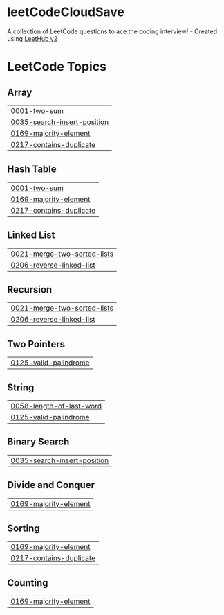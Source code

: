 # leetCodeCloudSave
A collection of LeetCode questions to ace the coding interview! - Created using [LeetHub v2](https://github.com/arunbhardwaj/LeetHub-2.0)

<!---LeetCode Topics Start-->
# LeetCode Topics
## Array
|  |
| ------- |
| [0001-two-sum](https://github.com/haotianw177/leetCodeCloudSave/tree/master/0001-two-sum) |
| [0035-search-insert-position](https://github.com/haotianw177/leetCodeCloudSave/tree/master/0035-search-insert-position) |
| [0169-majority-element](https://github.com/haotianw177/leetCodeCloudSave/tree/master/0169-majority-element) |
| [0217-contains-duplicate](https://github.com/haotianw177/leetCodeCloudSave/tree/master/0217-contains-duplicate) |
## Hash Table
|  |
| ------- |
| [0001-two-sum](https://github.com/haotianw177/leetCodeCloudSave/tree/master/0001-two-sum) |
| [0169-majority-element](https://github.com/haotianw177/leetCodeCloudSave/tree/master/0169-majority-element) |
| [0217-contains-duplicate](https://github.com/haotianw177/leetCodeCloudSave/tree/master/0217-contains-duplicate) |
## Linked List
|  |
| ------- |
| [0021-merge-two-sorted-lists](https://github.com/haotianw177/leetCodeCloudSave/tree/master/0021-merge-two-sorted-lists) |
| [0206-reverse-linked-list](https://github.com/haotianw177/leetCodeCloudSave/tree/master/0206-reverse-linked-list) |
## Recursion
|  |
| ------- |
| [0021-merge-two-sorted-lists](https://github.com/haotianw177/leetCodeCloudSave/tree/master/0021-merge-two-sorted-lists) |
| [0206-reverse-linked-list](https://github.com/haotianw177/leetCodeCloudSave/tree/master/0206-reverse-linked-list) |
## Two Pointers
|  |
| ------- |
| [0125-valid-palindrome](https://github.com/haotianw177/leetCodeCloudSave/tree/master/0125-valid-palindrome) |
## String
|  |
| ------- |
| [0058-length-of-last-word](https://github.com/haotianw177/leetCodeCloudSave/tree/master/0058-length-of-last-word) |
| [0125-valid-palindrome](https://github.com/haotianw177/leetCodeCloudSave/tree/master/0125-valid-palindrome) |
## Binary Search
|  |
| ------- |
| [0035-search-insert-position](https://github.com/haotianw177/leetCodeCloudSave/tree/master/0035-search-insert-position) |
## Divide and Conquer
|  |
| ------- |
| [0169-majority-element](https://github.com/haotianw177/leetCodeCloudSave/tree/master/0169-majority-element) |
## Sorting
|  |
| ------- |
| [0169-majority-element](https://github.com/haotianw177/leetCodeCloudSave/tree/master/0169-majority-element) |
| [0217-contains-duplicate](https://github.com/haotianw177/leetCodeCloudSave/tree/master/0217-contains-duplicate) |
## Counting
|  |
| ------- |
| [0169-majority-element](https://github.com/haotianw177/leetCodeCloudSave/tree/master/0169-majority-element) |
<!---LeetCode Topics End-->